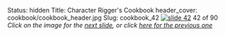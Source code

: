 Status: hidden
Title: Character Rigger's Cookbook
header_cover: cookbook/cookbook_header.jpg
Slug: cookbook_42
[![slide 42](https://dl.dropboxusercontent.com/u/2977490/presentations/cookbook/img42.jpg)](cookbook_43)
42 of 90
_Click on the image for the [next slide](cookbook_43), or click [here for the previous one](cookbook_41)_
